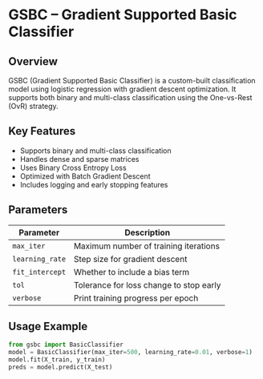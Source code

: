 # GSBC – Gradient Supported Basic Classifier

## Overview
GSBC (Gradient Supported Basic Classifier) is a custom-built classification model using logistic regression with gradient descent optimization. It supports both binary and multi-class classification using the One-vs-Rest (OvR) strategy.

## Key Features
- Supports binary and multi-class classification
- Handles dense and sparse matrices
- Uses Binary Cross Entropy Loss
- Optimized with Batch Gradient Descent
- Includes logging and early stopping features

## Parameters
| Parameter       | Description                              |
|-----------------|------------------------------------------|
| `max_iter`      | Maximum number of training iterations    |
| `learning_rate` | Step size for gradient descent           |
| `fit_intercept` | Whether to include a bias term           |
| `tol`           | Tolerance for loss change to stop early  |
| `verbose`       | Print training progress per epoch        |

## Usage Example
```python
from gsbc import BasicClassifier
model = BasicClassifier(max_iter=500, learning_rate=0.01, verbose=1)
model.fit(X_train, y_train)
preds = model.predict(X_test)
```
